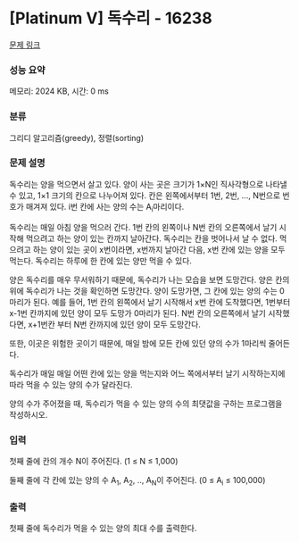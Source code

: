 # [Platinum V] 독수리 - 16238 

[문제 링크](https://www.acmicpc.net/problem/16238) 

### 성능 요약

메모리: 2024 KB, 시간: 0 ms

### 분류

그리디 알고리즘(greedy), 정렬(sorting)

### 문제 설명

<p>독수리는 양을 먹으면서 살고 있다. 양이 사는 곳은 크기가 1×N인 직사각형으로 나타낼 수 있고, 1×1 크기의 칸으로 나누어져 있다. 칸은 왼쪽에서부터 1번, 2번, ..., N번으로 번호가 매겨져 있다. i번 칸에 사는 양의 수는 A<sub>i</sub>마리이다.</p>

<p>독수리는 매일 아침 양을 먹으러 간다. 1번 칸의 왼쪽이나 N번 칸의 오른쪽에서 날기 시작해 먹으려고 하는 양이 있는 칸까지 날아간다. 독수리는 칸을 벗어나서 날 수 없다. 먹으려고 하는 양이 있는 곳이 x번이라면, x번까지 날아간 다음, x번 칸에 있는 양을 모두 먹는다. 독수리는 하루에 한 칸에 있는 양만 먹을 수 있다.</p>

<p>양은 독수리를 매우 무서워하기 때문에, 독수리가 나는 모습을 보면 도망간다. 양은 칸의 위에 독수리가 나는 것을 확인하면 도망간다. 양이 도망가면, 그 칸에 있는 양의 수는 0마리가 된다. 예를 들어, 1번 칸의 왼쪽에서 날기 시작해서 x번 칸에 도착했다면, 1번부터 x-1번 칸까지에 있던 양이 모두 도망가 0마리가 된다. N번 칸의 오른쪽에서 날기 시작했다면, x+1번칸 부터 N번 칸까지에 있던 양이 모두 도망간다.</p>

<p>또한, 이곳은 위험한 곳이기 때문에, 매일 밤에 모든 칸에 있던 양의 수가 1마리씩 줄어든다.</p>

<p>독수리가 매일 매일 어떤 칸에 있는 양을 먹는지와 어느 쪽에서부터 날기 시작하는지에 따라 먹을 수 있는 양의 수가 달라진다.</p>

<p>양의 수가 주어졌을 때, 독수리가 먹을 수 있는 양의 수의 최댓값을 구하는 프로그램을 작성하시오.</p>

### 입력 

 <p>첫째 줄에 칸의 개수 N이 주어진다. (1 ≤ N ≤ 1,000)</p>

<p>둘째 줄에 각 칸에 있는 양의 수 A<sub>1</sub>, A<sub>2</sub>, .., A<sub>N</sub>이 주어진다. (0 ≤ A<sub>i</sub> ≤ 100,000)</p>

### 출력 

 <p>첫째 줄에 독수리가 먹을 수 있는 양의 최대 수를 출력한다.</p>

